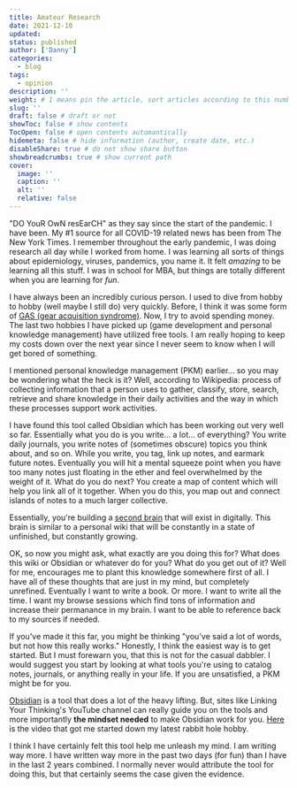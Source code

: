 ```yaml
---
title: Amateur Research
date: 2021-12-10
updated:
status: published
author: ['Danny']
categories:
  - blog
tags:
  - opinion
description: ''
weight: # 1 means pin the article, sort articles according to this number
slug: ''
draft: false # draft or not
showToc: false # show contents
TocOpen: false # open contents automantically
hidemeta: false # hide information (author, create date, etc.)
disableShare: true # do not show share button
showbreadcrumbs: true # show current path
cover:
  image: ''
  caption: ''
  alt: ''
  relative: false
---
```


"DO YouR OwN resEarCH" as they say since the start of the pandemic. I have been.
My #1 source for all COVID-19 related news has been from The New York Times. I
remember throughout the early pandemic, I was doing research all day while I
worked from home. I was learning all sorts of things about epidemiology,
viruses, pandemics, you name it. It felt _amazing_ to be learning all this
stuff. I was in school for MBA, but things are totally different when you are
learning for _fun_.

I have always been an incredibly curious person. I used to dive from hobby to
hobby (well maybe I still do) very quickly. Before, I think it was some form of
[GAS (gear acquisition syndrome)](https://library.oapen.org/handle/20.500.12657/48282).
Now, I try to avoid spending money. The last two hobbies I have picked up (game
development and personal knowledge management) have utilized free tools. I am
really hoping to keep my costs down over the next year since I never seem to
know when I will get bored of something.

I mentioned personal knowledge management (PKM) earlier... so you may be
wondering what the heck is it? Well, according to Wikipedia: process of
collecting information that a person uses to gather, classify, store, search,
retrieve and share knowledge in their daily activities and the way in which
these processes support work activities.

I have found this tool called Obsidian which has been working out very well so
far. Essentially what you do is you write... a lot... of everything? You write
daily journals, you write notes of (sometimes obscure) topics you think about,
and so on. While you write, you tag, link up notes, and earmark future notes.
Eventually you will hit a mental squeeze point when you have too many notes just
floating in the ether and feel overwhelmed by the weight of it. What do you do
next? You create a map of content which will help you link all of it together.
When you do this, you map out and connect islands of notes to a much larger
collective.

Essentially, you're building a
[second brain](https://dev.to/einargudnig/building-my-second-brain-with-obsidian-pt-i-4oc2)
that will exist in digitally. This brain is similar to a personal wiki that will
be constantly in a state of unfinished, but constantly growing.

OK, so now you might ask, what exactly are you doing this for? What does this
wiki or Obsidian or whatever do for you? What do you get out of it? Well for me,
encourages me to plant this knowledge somewhere first of all. I have all of
these thoughts that are just in my mind, but completely unrefined. Eventually I
want to write a book. Or more. I want to write all the time. I want my browse
sessions which find tons of information and increase their permanance in my
brain. I want to be able to reference back to my sources if needed.

If you've made it this far, you might be thinking "you've said a lot of words,
but not how this really works." Honestly, I think the easiest way is to get
started. But I must forewarn you, that this is not for the casual dabbler. I
would suggest you start by looking at what tools you're using to catalog notes,
journals, or anything really in your life. If you are unsatisfied, a PKM might
be for you.

[Obsidian](https://obsidian.md/) is a tool that does a lot of the heavy lifting.
But, sites like Linking Your Thinking's YouTube channel can really guide you on
the tools and more importantly **the mindset needed** to make Obsidian work for
you. [Here](https://www.youtube.com/watch?v=QgbLb6QCK88) is the video that got
me started down my latest rabbit hole hobby.

I think I have certainly felt this tool help me unleash my mind. I am writing
way more. I have written way more in the past two days (for fun) than I have in
the last 2 years combined. I normally never would attribute the tool for doing
this, but that certainly seems the case given the evidence.
